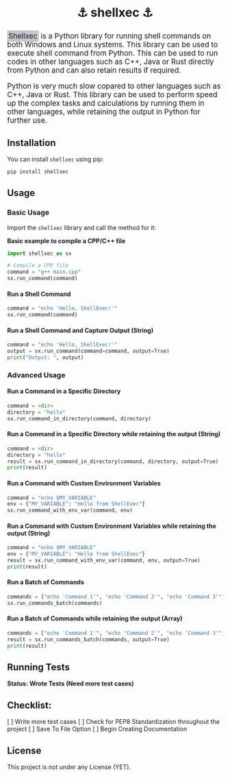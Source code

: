 # <p align="center"> ⚓ shellxec ⚓ </p>

<p style="font-size:17px;">
<span style="background-color: #6e768166; padding: 3px;">Shellxec</span> 
is a Python library for running shell commands on both Windows and Linux systems.
This library can be used to execute shell command from Python. This can be used to run codes in other languages such as C++, Java or Rust directly from Python and can also retain results if required. </p>

<p style="font-size:17px;"> Python is very much slow copared to other languages such as C++, Java or Rust. This library can be used to perform speed up the complex tasks and calculations by running them in other languages, while retaining the output in Python for further use.  </p>

  

## Installation

You can install `shellxec` using pip:

```bash
pip install shellxec
```

## Usage

### Basic Usage

Import the `shellxec` library and call the method for it:

**Basic example to compile a CPP/C++ file**
```python
import shellxec as sx

# Compile a CPP file 
command = "g++ main.cpp"  
sx.run_command(command)
```

#### Run a Shell Command

```python
command = "echo 'Hello, ShellExec!'"
sx.run_command(command)
```

#### Run a Shell Command and Capture Output (String)

```python
command = "echo 'Hello, ShellExec!'"
output = sx.run_command(command=command, output=True)
print("Output: ", output)
```

### Advanced Usage

#### Run a Command in a Specific Directory

```python
command = <dir>
directory = "hello"
sx.run_command_in_directory(command, directory)
```

#### Run a Command in a Specific Directory while retaining the output (String)

```python
command = <dir>
directory = "hello"
result = sx.run_command_in_directory(command, directory, output=True)
print(result)
```

#### Run a Command with Custom Environment Variables

```python
command = "echo $MY_VARIABLE"
env = {"MY_VARIABLE": "Hello from ShellExec"}
sx.run_command_with_env_var(command, env)
```
#### Run a Command with Custom Environment Variables while retaining the output (String)

```python
command = "echo $MY_VARIABLE"
env = {"MY_VARIABLE": "Hello from ShellExec"}
result = sx.run_command_with_env_var(command, env, output=True)
print(result)
```

#### Run a Batch of Commands

```python
commands = ["echo 'Command 1'", "echo 'Command 2'", "echo 'Command 3'"]
sx.run_commands_batch(commands)
```
#### Run a Batch of Commands while retaining the output (Array)

```python
commands = ["echo 'Command 1'", "echo 'Command 2'", "echo 'Command 3'"]
result = sx.run_commands_batch(commands, output=True)
print(result) 
```

## Running Tests

**Status: Wrote Tests (Need more test cases)**
<!-- To run the tests, use the following command: -->

<!-- ```bash
python -m unittest test_shellxec.py
``` -->

## Checklist:

[ ] Write more test cases
[ ] Check for PEP8 Standardization throughout the project
[ ] Save To File Option
[ ] Begin Creating Documentation

<!-- Contributions are welcome! Please read [CONTRIBUTING.md](CONTRIBUTING.md) for details on our code of conduct and the process for submitting pull requests. -->

## License

This project is not under any License (YET).